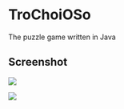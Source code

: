 # TroChoiOSo

The puzzle game written in Java

## Screenshot

![](https://puu.sh/yS7o6.png)

![](https://puu.sh/yS7p3.png)